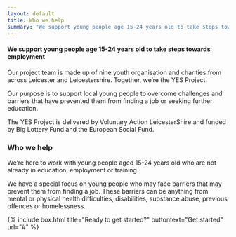 ```yaml
---
layout: default
title: Who we help
summary: "We support young people age 15-24 years old to take steps towards employment"
---
```


#### We support young people age 15-24 years old to take steps towards employment

Our project team is made up of nine youth organisation and charities from across Leicester and Leicestershire. Together, we’re the YES Project. 

Our purpose is to support local young people to overcome challenges and barriers that have prevented them from finding a job or seeking further education. 

The YES Project is delivered by Voluntary Action LeicesterShire and funded by Big Lottery Fund and the European Social Fund.


### Who we help

We’re here to work with young people aged 15-24 years old who are not already in education, employment or training. 

We have a special focus on young people who may face barriers that may prevent them from finding a job. These barriers can be anything from mental or physical health difficulties, disabilities, substance abuse, previous offences or homelessness.

{% include box.html title="Ready to get started?" buttontext="Get started" url="#" %}